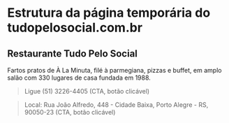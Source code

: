 # Estrutura da página temporária do tudopelosocial.com.br

## Restaurante Tudo Pelo Social

Fartos pratos de À La Minuta, filé à parmegiana, pizzas e buffet,
em amplo salão com 330 lugares de casa fundada em 1988.

> Ligue (51) 3226-4405 (CTA, botão clicável)

> Local: Rua João Alfredo, 448 - Cidade Baixa, Porto Alegre - RS, 90050-23 (CTA, botão clicável)